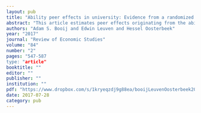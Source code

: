 ```yaml
---
layout: pub
title: "Ability peer effects in university: Evidence from a randomized experiment"
abstract: "This article estimates peer effects originating from the ability composition of tutorial groups for undergraduate students in economics. We manipulated the composition of groups to achieve a wide range of support, and assigned students – conditional on their prior ability – randomly to these groups. The data support a specification in which the impact of group composition on achievement is captured by the mean and standard deviation of peers prior ability, their interaction, and interactions with students own prior ability. When we assess the aggregate implications of these peer effects regressions for group assignment, we find that low- and medium-ability students gain on average 0.19 SD units of achievement from switching from ability mixing to three-way tracking. Their dropout rate is reduced by 12 percentage points (relative to a mean of 0.6). High-ability students are unaffected. Analysis of survey data indicates that in tracked groups, low-ability students have more positive interactions with other students, and are more involved. We find no evidence that teachers adjust their teaching to the composition of groups."
authors: "Adam S. Booij and Edwin Leuven and Hessel Oosterbeek"
year: "2017"
journal: "Review of Economic Studies"
volume: "84"
number: "2"
pages: "547-587
type: "article"
booktitle: ""
editor: ""
publisher: ""
institution: ""
pdf: "https://www.dropbox.com/s/1kryeqzdj9g88ea/booijLeuvenOosterbeek2017restud.pdf?dl=0"
date: 2017-07-28
category: pub
---
```

